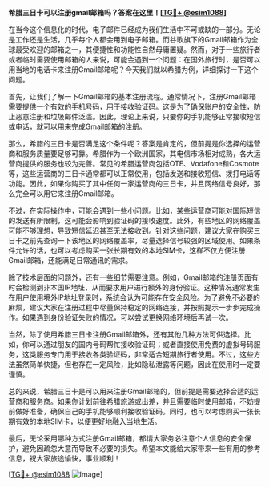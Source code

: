 **希腊三日卡可以注册gmail邮箱吗？答案在这里！[[TG💪+ @esim1088](https://t.me/s/esim1088)]**

在当今这个信息化的时代，电子邮件已经成为我们生活中不可或缺的一部分。无论是工作还是生活，几乎每个人都会用到电子邮箱。而谷歌旗下的Gmail邮箱作为全球最受欢迎的邮箱之一，其便捷性和功能性自然毋庸置疑。然而，对于一些旅行者或者临时需要使用邮箱的人来说，可能会遇到一个问题：在国外旅行时，是否可以用当地的电话卡来注册Gmail邮箱呢？今天我们就以希腊为例，详细探讨一下这个问题。

首先，让我们了解一下Gmail邮箱的基本注册流程。通常情况下，注册Gmail邮箱需要提供一个有效的手机号码，用于接收验证码。这是为了确保账户的安全性，防止恶意注册和垃圾邮件泛滥。因此，理论上来说，只要你的手机能够正常接收短信或电话，就可以用来完成Gmail邮箱的注册。

那么，希腊的三日卡是否满足这个条件呢？答案是肯定的，但前提是你选择的运营商和服务质量要足够可靠。希腊作为一个欧洲国家，其电信市场相对成熟，各大运营商提供的服务也较为完善。常见的希腊运营商包括OTE、Vodafone和Cosmote等，这些运营商的三日卡通常都可以正常使用，包括发送和接收短信、拨打电话等功能。因此，如果你购买了其中任何一家运营商的三日卡，并且网络信号良好，那么完全可以用它来注册Gmail邮箱。

不过，在实际操作中，可能会遇到一些小问题。比如，某些运营商可能对国际短信的发送有所限制，这可能会影响到验证码的接收速度。此外，有些地区的网络覆盖可能不够理想，导致短信延迟甚至无法接收到。针对这些问题，建议大家在购买三日卡之前先查询一下该地区的网络覆盖率，尽量选择信号较强的区域使用。如果条件允许的话，也可以考虑购买一张长期有效的本地SIM卡，这样不仅方便注册Gmail邮箱，还能满足日常通讯的需求。

除了技术层面的问题外，还有一些细节需要注意。例如，Gmail邮箱的注册页面有时会检测到非本国IP地址，从而要求用户进行额外的身份验证。这种情况通常发生在用户使用境外IP地址登录时，系统会认为可能存在安全风险。为了避免不必要的麻烦，建议大家在注册过程中尽量保持稳定的网络连接，并按照提示一步步完成操作。如果遇到身份验证失败的情况，可以尝试更换网络环境后再试一次。

当然，除了使用希腊三日卡注册Gmail邮箱外，还有其他几种方法可供选择。比如，你可以通过朋友的国内号码帮忙接收验证码；或者直接使用免费的虚拟号码服务，这类服务专门用于接收各类验证码，非常适合短期旅行者使用。不过，这些方法虽然简单快捷，但也存在一定风险，比如隐私泄露等问题，因此在使用时一定要谨慎。

总的来说，希腊三日卡是可以用来注册Gmail邮箱的，但前提是需要选择合适的运营商和服务商。如果你计划前往希腊旅游或出差，并且需要临时使用邮箱，不妨提前做好准备，确保自己的手机能够顺利接收验证码。同时，也可以考虑购买一张长期有效的本地SIM卡，以便更好地融入当地生活。

最后，无论采用哪种方式注册Gmail邮箱，都请大家务必注意个人信息的安全保护，避免因疏忽大意而导致不必要的损失。希望本文能给大家带来一些有用的参考信息，祝大家旅途愉快，事业顺利！

[[TG💪+ @esim1088](https://t.me/s/esim1088) ![Image](https://i.postimg.cc/4NQfJmqS/Snipaste-2025-05-13-00-14-12.png)]